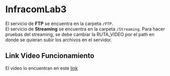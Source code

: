 # InfracomLab3
El servicio de <b>FTP</b> se encuentra en la carpeta `/FTP`.<br>
El servicio de <b>Streaming</b> se encuentra en la carpeta `/Streaming`.
  Para hacer pruebas del streaming, se debe cambiar la RUTA_VIDEO por el path en donde se quieran subir los archivos en el servidor.
## Link Video Funcionamiento
El video lo encuentran en este [link](https://youtu.be/pINGRmazWSQ)
